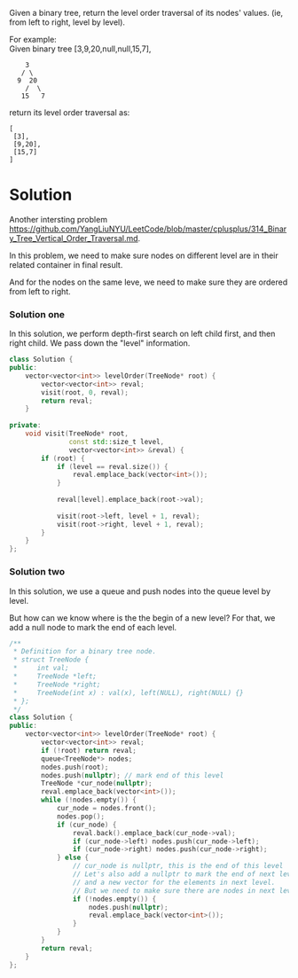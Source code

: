 Given a binary tree, return the level order traversal of its nodes' values. (ie, from left to right, level by level).

For example:  
Given binary tree [3,9,20,null,null,15,7],  

```
    3
   / \
  9  20
    /  \
   15   7
 ```
 
 return its level order traversal as:
 
 ```
 [
  [3],
  [9,20],
  [15,7]
]
```

# Solution

Another intersting problem https://github.com/YangLiuNYU/LeetCode/blob/master/cplusplus/314_Binary_Tree_Vertical_Order_Traversal.md.

In this problem, we need to make sure nodes on different level are in their related container in final result.

And for the nodes on the same leve, we need to make sure they are ordered from left to right.

### Solution one

In this solution, we perform depth-first search on left child first, and then right child. We pass down the "level" information.

```cpp
class Solution {
public:
    vector<vector<int>> levelOrder(TreeNode* root) {
        vector<vector<int>> reval;
        visit(root, 0, reval);
        return reval;
    }
    
private:
    void visit(TreeNode* root, 
               const std::size_t level, 
               vector<vector<int>> &reval) {
        if (root) {
            if (level == reval.size()) {
                reval.emplace_back(vector<int>());
            }
            
            reval[level].emplace_back(root->val);
            
            visit(root->left, level + 1, reval);
            visit(root->right, level + 1, reval);
        }
    }
};
```

### Solution two

In this solution, we use a queue and push nodes into the queue level by level.

But how can we know where is the the begin of a new level? For that, we add a null node to mark the end of each level.

```cpp
/**
 * Definition for a binary tree node.
 * struct TreeNode {
 *     int val;
 *     TreeNode *left;
 *     TreeNode *right;
 *     TreeNode(int x) : val(x), left(NULL), right(NULL) {}
 * };
 */
class Solution {
public:
    vector<vector<int>> levelOrder(TreeNode* root) {
        vector<vector<int>> reval;
        if (!root) return reval;
        queue<TreeNode*> nodes;
        nodes.push(root);
        nodes.push(nullptr); // mark end of this level
        TreeNode *cur_node(nullptr);
        reval.emplace_back(vector<int>());
        while (!nodes.empty()) {
            cur_node = nodes.front();
            nodes.pop();
            if (cur_node) {
                reval.back().emplace_back(cur_node->val);
                if (cur_node->left) nodes.push(cur_node->left);
                if (cur_node->right) nodes.push(cur_node->right);
            } else { 
                // cur_node is nullptr, this is the end of this level
                // Let's also add a nullptr to mark the end of next level
                // and a new vector for the elements in next level. 
                // But we need to make sure there are nodes in next level at first.
                if (!nodes.empty()) {
                    nodes.push(nullptr);
                    reval.emplace_back(vector<int>());
                }
            }
        }
        return reval;
    }
};
```
